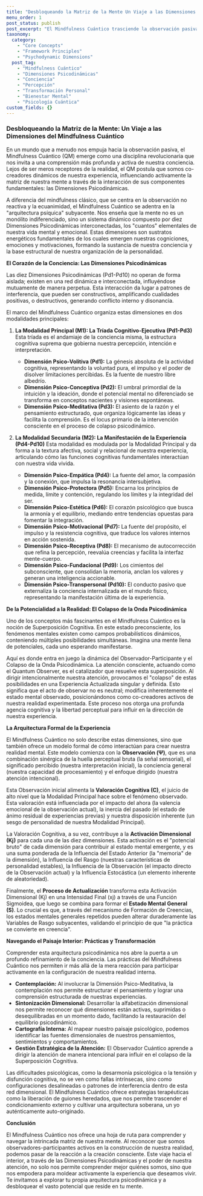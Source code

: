 ```yaml
---
title: "Desbloqueando la Matriz de la Mente Un Viaje a las Dimensiones del Mindfulness Cuántico"
menu_order: 1
post_status: publish
post_excerpt: "El Mindfulness Cuántico trasciende la observación pasiva para revelar la arquitectura dinámica de nuestra conciencia. Descubre cómo las diez Dimensiones Psicodinámicas interactúan, moldeando tu realidad y ofreciéndote la agencia para transformar tu experiencia desde sus cimientos."
taxonomy:
  category:
    - "Core Concepts"
    - "Framework Principles"
    - "Psychodynamic Dimensions"
  post_tag:
    - "Mindfulness Cuántico"
    - "Dimensiones Psicodinámicas"
    - "Conciencia"
    - "Percepción"
    - "Transformación Personal"
    - "Bienestar Mental"
    - "Psicología Cuántica"
custom_fields: {}
---
```


### Desbloqueando la Matriz de la Mente: Un Viaje a las Dimensiones del Mindfulness Cuántico

En un mundo que a menudo nos empuja hacia la observación pasiva, el Mindfulness Cuántico (QM) emerge como una disciplina revolucionaria que nos invita a una comprensión más profunda y activa de nuestra conciencia. Lejos de ser meros receptores de la realidad, el QM postula que somos co-creadores dinámicos de nuestra experiencia, influenciando activamente la matriz de nuestra mente a través de la interacción de sus componentes fundamentales: las Dimensiones Psicodinámicas.

A diferencia del mindfulness clásico, que se centra en la observación no reactiva y la ecuanimidad, el Mindfulness Cuántico se adentra en la "arquitectura psíquica" subyacente. Nos enseña que la mente no es un monólito indiferenciado, sino un sistema dinámico compuesto por diez Dimensiones Psicodinámicas interconectadas, los "cuantos" elementales de nuestra vida mental y emocional. Estas dimensiones son sustratos energéticos fundamentales de los cuales emergen nuestras cogniciones, emociones y motivaciones, formando la sustancia de nuestra conciencia y la base estructural de nuestra organización de la personalidad.

**El Corazón de la Conciencia: Las Dimensiones Psicodinámicas**

Las diez Dimensiones Psicodinámicas (Pd1-Pd10) no operan de forma aislada; existen en una red dinámica e interconectada, influyéndose mutuamente de manera perpetua. Esta interacción da lugar a patrones de interferencia, que pueden ser constructivos, amplificando cualidades positivas, o destructivos, generando conflicto interno y disonancia.

El marco del Mindfulness Cuántico organiza estas dimensiones en dos modalidades principales:

1.  **La Modalidad Principal (M1): La Tríada Cognitivo-Ejecutiva (Pd1-Pd3)**
    Esta tríada es el andamiaje de la conciencia misma, la estructura cognitiva suprema que gobierna nuestra percepción, intención e interpretación.
    *   **Dimensión Psico-Volitiva (Pd1):** La génesis absoluta de la actividad cognitiva, representando la voluntad pura, el impulso y el poder de disolver limitaciones percibidas. Es la fuente de nuestro libre albedrío.
    *   **Dimensión Psico-Conceptiva (Pd2):** El umbral primordial de la intuición y la ideación, donde el potencial mental no diferenciado se transforma en conceptos nacientes y visiones espontáneas.
    *   **Dimensión Psico-Meditativa (Pd3):** El asiento de la razón y el pensamiento estructurado, que organiza lógicamente las ideas y facilita la comprensión. Es el locus primario de la intervención consciente en el proceso de colapso psicodinámico.

2.  **La Modalidad Secundaria (M2): La Manifestación de la Experiencia (Pd4-Pd10)**
    Esta modalidad es modulada por la Modalidad Principal y da forma a la textura afectiva, social y relacional de nuestra experiencia, articulando cómo las funciones cognitivas fundamentales interactúan con nuestra vida vivida.
    *   **Dimensión Psico-Empática (Pd4):** La fuente del amor, la compasión y la conexión, que impulsa la resonancia intersubjetiva.
    *   **Dimensión Psico-Protectora (Pd5):** Encarna los principios de medida, límite y contención, regulando los límites y la integridad del ser.
    *   **Dimensión Psico-Estética (Pd6):** El corazón psicológico que busca la armonía y el equilibrio, mediando entre tendencias opuestas para fomentar la integración.
    *   **Dimensión Psico-Motivacional (Pd7):** La fuente del propósito, el impulso y la resistencia cognitiva, que traduce los valores internos en acción sostenida.
    *   **Dimensión Psico-Receptiva (Pd8):** El mecanismo de autocorrección que refina la percepción, reevalúa creencias y facilita la interfaz mente-cuerpo.
    *   **Dimensión Psico-Fundacional (Pd9):** Los cimientos del subconsciente, que consolidan la memoria, anclan los valores y generan una inteligencia accionable.
    *   **Dimensión Psico-Transpersonal (Pd10):** El conducto pasivo que externaliza la conciencia internalizada en el mundo físico, representando la manifestación última de la experiencia.

**De la Potencialidad a la Realidad: El Colapso de la Onda Psicodinámica**

Uno de los conceptos más fascinantes en el Mindfulness Cuántico es la noción de Superposición Cognitiva. En este estado preconsciente, los fenómenos mentales existen como campos probabilísticos dinámicos, conteniendo múltiples posibilidades simultáneas. Imagina una mente llena de potenciales, cada uno esperando manifestarse.

Aquí es donde entra en juego la dinámica del Observador-Participante y el Colapso de la Onda Psicodinámica. La atención consciente, actuando como el Quantum Observer, es el catalizador que resuelve esta superposición. Al dirigir intencionalmente nuestra atención, provocamos el "colapso" de estas posibilidades en una Experiencia Actualizada singular y definida. Esto significa que el acto de observar no es neutral; modifica inherentemente el estado mental observado, posicionándonos como co-creadores activos de nuestra realidad experimentada. Este proceso nos otorga una profunda agencia cognitiva y la libertad perceptual para influir en la dirección de nuestra experiencia.

**La Arquitectura Formal de la Experiencia**

El Mindfulness Cuántico no solo describe estas dimensiones, sino que también ofrece un modelo formal de cómo interactúan para crear nuestra realidad mental. Este modelo comienza con la **Observación (Ψ)**, que es una combinación sinérgica de la huella perceptual bruta (la señal sensorial), el significado percibido (nuestra interpretación inicial), la conciencia general (nuestra capacidad de procesamiento) y el enfoque dirigido (nuestra atención intencional).

Esta Observación inicial alimenta la **Valoración Cognitiva (C)**, el juicio de alto nivel que la Modalidad Principal hace sobre el fenómeno observado. Esta valoración está influenciada por el impacto del ahora (la valencia emocional de la observación actual), la inercia del pasado (el estado de ánimo residual de experiencias previas) y nuestra disposición inherente (un sesgo de personalidad de nuestra Modalidad Principal).

La Valoración Cognitiva, a su vez, contribuye a la **Activación Dimensional (Kj)** para cada una de las diez dimensiones. Esta activación es el "potencial bruto" de cada dimensión para contribuir al estado mental emergente, y es una suma ponderada de la Influencia del Estado Anterior (la "memoria" de la dimensión), la Influencia del Rasgo (nuestras características de personalidad estables), la Influencia de la Observación (el impacto directo de la Observación actual) y la Influencia Estocástica (un elemento inherente de aleatoriedad).

Finalmente, el **Proceso de Actualización** transforma esta Activación Dimensional (Kj) en una Intensidad Final (xj) a través de una Función Sigmoidea, que luego se combina para formar el **Estado Mental General (S)**. Lo crucial es que, a través del mecanismo de Formación de Creencias, los estados mentales generales repetidos pueden alterar duraderamente las Variables de Rasgo subyacentes, validando el principio de que "la práctica se convierte en creencia".

**Navegando el Paisaje Interior: Prácticas y Transformación**

Comprender esta arquitectura psicodinámica nos abre la puerta a un profundo refinamiento de la conciencia. Las prácticas del Mindfulness Cuántico nos permiten ir más allá de la mera reacción para participar activamente en la configuración de nuestra realidad interna.

*   **Contemplación:** Al involucrar la Dimensión Psico-Meditativa, la contemplación nos permite estructurar el pensamiento y lograr una comprensión estructurada de nuestras experiencias.
*   **Sintonización Dimensional:** Desarrollar la alfabetización dimensional nos permite reconocer qué dimensiones están activas, suprimidas o desequilibradas en un momento dado, facilitando la restauración del equilibrio psicodinámico.
*   **Cartografía Interna:** Al mapear nuestro paisaje psicológico, podemos identificar las fuentes dimensionales de nuestros pensamientos, sentimientos y comportamientos.
*   **Gestión Estratégica de la Atención:** El Observador Cuántico aprende a dirigir la atención de manera intencional para influir en el colapso de la Superposición Cognitiva.

Las dificultades psicológicas, como la desarmonía psicológica o la tensión y disfunción cognitiva, no se ven como fallas intrínsecas, sino como configuraciones desalineadas o patrones de interferencia dentro de esta red dimensional. El Mindfulness Cuántico ofrece estrategias terapéuticas como la liberación de guiones heredados, que nos permite trascender el condicionamiento externo y cultivar una arquitectura soberana, un yo auténticamente auto-originado.

**Conclusión**

El Mindfulness Cuántico nos ofrece una hoja de ruta para comprender y navegar la intrincada matriz de nuestra mente. Al reconocer que somos observadores-participantes activos en la construcción de nuestra realidad, podemos pasar de la reacción a la creación consciente. Este viaje hacia el interior, a través de las Dimensiones Psicodinámicas y el poder de nuestra atención, no solo nos permite comprender mejor quiénes somos, sino que nos empodera para moldear activamente la experiencia que deseamos vivir. Te invitamos a explorar tu propia arquitectura psicodinámica y a desbloquear el vasto potencial que reside en tu mente.